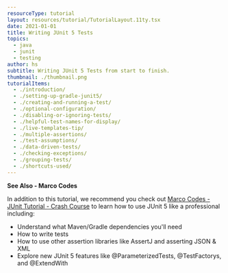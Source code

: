 ```yaml
---
resourceType: tutorial
layout: resources/tutorial/TutorialLayout.11ty.tsx
date: 2021-01-01
title: Writing JUnit 5 Tests
topics:
  - java
  - junit
  - testing
author: hs
subtitle: Writing JUnit 5 Tests from start to finish.
thumbnail: ./thumbnail.png
tutorialItems:
  - ./introduction/
  - ./setting-up-gradle-junit5/
  - ./creating-and-running-a-test/
  - ./optional-configuration/
  - ./disabling-or-ignoring-tests/
  - ./helpful-test-names-for-display/
  - ./live-templates-tip/
  - ./multiple-assertions/
  - ./test-assumptions/
  - ./data-driven-tests/
  - ./checking-exceptions/
  - ./grouping-tests/
  - ./shortcuts-used/
---
```


**See Also - Marco Codes**

In addition to this tutorial, we recommend you check out [Marco Codes - JUnit Tutorial - Crash Course](https://www.youtube.com/watch?v=6uSnF6IuWIw) to learn how to use JUnit 5 like a professional including:

- Understand what Maven/Gradle dependencies you'll need
- How to write tests
- How to use other assertion libraries like AssertJ and asserting JSON & XML
- Explore new JUnit 5 features like @ParameterizedTests, @TestFactorys, and @ExtendWith
